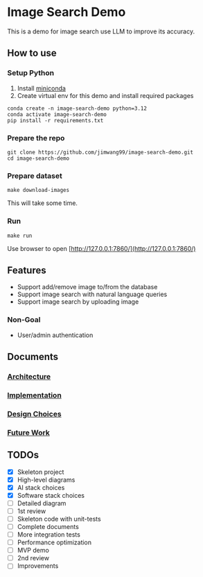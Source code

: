# Image Search Demo

This is a demo for image search use LLM to improve its accuracy.

## How to use

### Setup Python

1. Install [miniconda](https://docs.anaconda.com/miniconda/install/#quick-command-line-install)
2. Create virtual env for this demo and install required packages
```
conda create -n image-search-demo python=3.12
conda activate image-search-demo
pip install -r requirements.txt
```

### Prepare the repo

```
git clone https://github.com/jimwang99/image-search-demo.git
cd image-search-demo
```

### Prepare dataset

```
make download-images
```
This will take some time.

### Run

```
make run
```

Use browser to open [http://127.0.0.1:7860/](http://127.0.0.1:7860/)

## Features

- Support add/remove image to/from the database
- Support image search with natural language queries
- Support image search by uploading image

### Non-Goal

- User/admin authentication


## Documents

### [Architecture](./docs/architecture.md)
### [Implementation](./docs/implementation.md)
### [Design Choices](./docs/design-choices.md)
### [Future Work](./docs/future-work.md)

## TODOs

- [x] Skeleton project
- [x] High-level diagrams
- [x] AI stack choices
- [x] Software stack choices
- [ ] Detailed diagram
- [ ] 1st review
- [ ] Skeleton code with unit-tests
- [ ] Complete documents
- [ ] More integration tests
- [ ] Performance optimization
- [ ] MVP demo
- [ ] 2nd review
- [ ] Improvements

